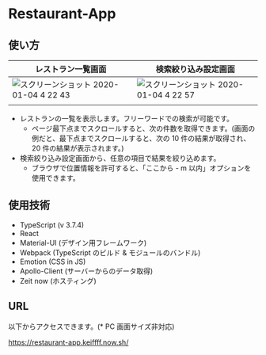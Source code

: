 # Restaurant-App

## 使い方

| レストラン一覧画面                                                                                                                             | 検索絞り込み設定画面                                                                                                                           |
| ---------------------------------------------------------------------------------------------------------------------------------------------- | ---------------------------------------------------------------------------------------------------------------------------------------------- |
| ![スクリーンショット 2020-01-04 4 22 43](https://user-images.githubusercontent.com/46975885/71744485-b8533400-2eaa-11ea-877e-c3f1f1b03e89.png) | ![スクリーンショット 2020-01-04 4 22 57](https://user-images.githubusercontent.com/46975885/71744489-bab58e00-2eaa-11ea-9864-7d3dae71c608.png) |
|                                                                                                                                                |

- レストランの一覧を表示します。フリーワードでの検索が可能です。
  - ページ最下点までスクロールすると、次の件数を取得できます。(画面の例だと、最下点までスクロールすると、次の 10 件の結果が取得され、20 件の結果が表示されます。)
- 検索絞り込み設定画面から、任意の項目で結果を絞り込めます。
  - ブラウザで位置情報を許可すると、「ここから - m 以内」オプションを使用できます。

## 使用技術

- TypeScript (v 3.7.4)
- React
- Material-UI (デザイン用フレームワーク)
- Webpack (TypeScript のビルド & モジュールのバンドル)
- Emotion (CSS in JS)
- Apollo-Client (サーバーからのデータ取得)
- Zeit now (ホスティング)

## URL

以下からアクセスできます。(\* PC 画面サイズ非対応)

https://restaurant-app.keiffff.now.sh/
